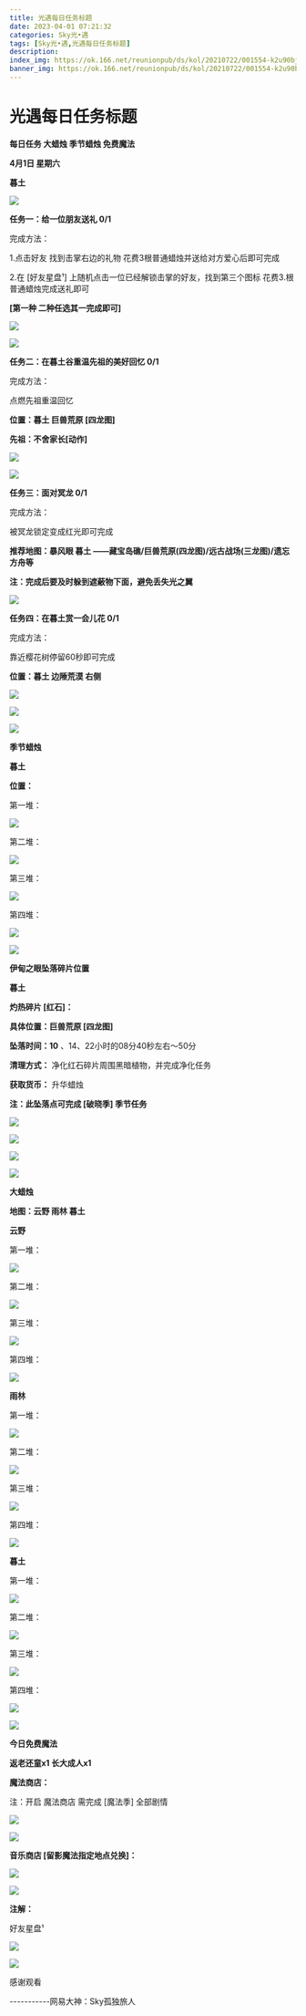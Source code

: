 ```yaml
---
title: 光遇每日任务标题
date: 2023-04-01 07:21:32
categories: Sky光•遇
tags: [Sky光•遇,光遇每日任务标题]
description: 
index_img: https://ok.166.net/reunionpub/ds/kol/20210722/001554-k2u90bj7ay.png?imageView&thumbnail=600x0&type=jpg
banner_img: https://ok.166.net/reunionpub/ds/kol/20210722/001554-k2u90bj7ay.png?imageView&thumbnail=600x0&type=jpg
---
```

# 光遇每日任务标题
**每日任务 大蜡烛 季节蜡烛 免费魔法**

 **4月1日 星期六**

 **暮土**

![](https://img.166.net/reunionpub/ds/kol/20230401/000914-yspjzg6odw.jpg)

 **任务一：给一位朋友送礼 0/1**

完成方法：

1.点击好友 找到击掌右边的礼物 花费3根普通蜡烛并送给对方爱心后即可完成

2.在 [好友星盘¹] 上随机点击一位已经解锁击掌的好友，找到第三个图标 花费3.根普通蜡烛完成送礼即可

 **[第一种 二种任选其一完成即可]**

![](https://img.166.net/reunionpub/ds/kol/20230401/000351-gdpqhrym4b.jpg)

![](https://img.166.net/reunionpub/ds/kol/20230401/000358-mt9apfeqzb.jpg)

 **任务二：在暮土谷重温先祖的美好回忆 0/1**

完成方法：

点燃先祖重温回忆

 **位置：暮土 巨兽荒原 [四龙图]**

 **先祖：不舍家长[动作]**

![](https://img.166.net/reunionpub/ds/kol/20230401/000433-qk8431ns2d.jpg)

![](https://img.166.net/reunionpub/ds/kol/20230401/000442-yajipb1kgl.jpg)

 **任务三：面对冥龙 0/1**

完成方法：

被冥龙锁定变成红光即可完成

 **推荐地图：暴风眼 暮土 ——藏宝岛礁/巨兽荒原(四龙图)/远古战场(三龙图)/遗忘方舟等**

 **注：完成后要及时躲到遮蔽物下面，避免丢失光之翼**

![](https://img.166.net/reunionpub/ds/kol/20230401/000512-li6wzos2g5.jpeg)

 **任务四：在暮土赏一会儿花 0/1**

完成方法：

靠近樱花树停留60秒即可完成

 **位置：暮土 边陲荒漠 右侧**

![](https://img.166.net/reunionpub/ds/kol/20230401/000534-s3j4bdysqz.jpeg)

![](https://img.166.net/reunionpub/ds/kol/20230401/000540-fah5dre9iu.jpeg)

![](https://img.166.net/reunionpub/ds/kol/20221018/100256-wzutnocka0.png)

 **季节蜡烛**

 **暮土**

 **位置：**

第一堆：

![](https://img.166.net/reunionpub/ds/kol/20230401/001016-qplsbfh9cv.jpeg)

第二堆：

![](https://img.166.net/reunionpub/ds/kol/20230401/001024-7ztfhyrpbl.jpeg)

第三堆：

![](https://img.166.net/reunionpub/ds/kol/20230401/001032-8tvyk5d7g4.jpeg)

第四堆：

![](https://img.166.net/reunionpub/ds/kol/20230401/001039-lgv94yueb1.jpeg)

![](https://img.166.net/reunionpub/ds/kol/20221130/005912-5mvshq9nf3.png)

 **伊甸之眼坠落碎片位置**

 **暮土**

 **灼热碎片 [红石]：**

 **具体位置：巨兽荒原 [四龙图]**

 **坠落时间：10** 、14、22小时的08分40秒左右～50分

 **清理方式：** 净化红石碎片周围黑暗植物，并完成净化任务

 **获取货币：** 升华蜡烛

 **注：此坠落点可完成  [破晓季] 季节任务**

![](https://img.166.net/reunionpub/ds/kol/20230401/001245-d0isfo2j1r.jpeg)

![](https://img.166.net/reunionpub/ds/kol/20230401/001317-gu7bkzs3mi.jpg)

![](https://img.166.net/reunionpub/ds/kol/20230401/001254-0zt2d4nsq7.jpg)

![](https://img.166.net/reunionpub/ds/kol/20230313/005012-cdpy0kr1uq.png)

 **大蜡烛**

 **地图：云野 雨林 暮土**

 **云野**

第一堆：

![](https://img.166.net/reunionpub/ds/kol/20230401/001514-vjopy4b2ec.jpeg)

第二堆：

![](https://img.166.net/reunionpub/ds/kol/20230401/001521-n2pdg10to3.jpeg)

第三堆：

![](https://img.166.net/reunionpub/ds/kol/20230401/001528-kfz80d42r9.jpeg)

第四堆：

![](https://img.166.net/reunionpub/ds/kol/20230401/001534-3kbhgy6mou.jpeg)

 **雨林**

第一堆：

![](https://img.166.net/reunionpub/ds/kol/20230331/000047-qt3yvhzcj1.jpeg)

第二堆：

![](https://img.166.net/reunionpub/ds/kol/20230331/000059-8kp3ydq1jf.jpeg)

第三堆：

![](https://img.166.net/reunionpub/ds/kol/20230331/000108-hk352edpz4.jpeg)

第四堆：

![](https://img.166.net/reunionpub/ds/kol/20230331/000117-qmtehfb3jz.jpeg)

 **暮土**

第一堆：

![](https://img.166.net/reunionpub/ds/kol/20230401/001714-3vik2uec5j.jpeg)

第二堆：

![](https://img.166.net/reunionpub/ds/kol/20230401/001723-24zgwfivso.jpeg)

第三堆：

![](https://img.166.net/reunionpub/ds/kol/20230401/001729-52s74wqs8d.jpeg)

第四堆：

![](https://img.166.net/reunionpub/ds/kol/20230401/001737-0zvd4owegs.jpeg)

![](https://img.166.net/reunionpub/ds/kol/20221018/100256-wzutnocka0.png)

 **今日免费魔法**

 **返老还童x1 长大成人x1**

 **魔法商店：**

注：开启 魔法商店 需完成 [魔法季] 全部剧情

![](https://img.166.net/reunionpub/ds/kol/20221018/100559-oibznvdtus.png)

![](https://img.166.net/reunionpub/ds/kol/20230401/001811-rcp3im97vd.jpeg)

 **音乐商店 [留影魔法指定地点兑换]：**

![](https://img.166.net/reunionpub/ds/kol/20230401/001828-s2lm934tko.jpeg)

 **![](https://img.166.net/reunionpub/ds/kol/20221018/100256-wzutnocka0.png)**

 **注解：**

好友星盘¹

![](https://img.166.net/reunionpub/ds/kol/20230331/001002-jf1pdlyn6w.jpeg)

![](https://img.166.net/reunionpub/ds/kol/20230331/000943-nqry4ubf5h.png)

感谢观看

\-----------网易大神：Sky孤独旅人


